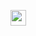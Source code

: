 [<img src="https://png.pngtree.com/png-vector/20201118/ourlarge/pngtree-navy-blue-download-button-with-arrow-png-image_2459555.jpgg" width="25"/>](https://github.com/user/repository/subscription)
